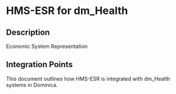 # HMS-ESR for dm_Health

## Description

Economic System Representation

## Integration Points

This document outlines how HMS-ESR is integrated with dm_Health systems in Dominica.
